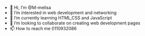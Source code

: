 - 👋 Hi, I’m @M-melisa
- 👀 I’m interested in web development and networking 
- 🌱 I’m currently learning HTML,CSS and JavaScript 
- 💞️ I’m looking to collaborate on creating web development pages
- 📫 How to reach me 0110932086

<!---
M-melisa/M-melisa is a ✨ special ✨ repository because its `README.md` (this file) appears on your GitHub profile.
You can click the Preview link to take a look at your changes.
--->
